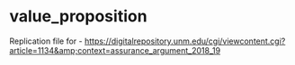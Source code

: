 # value_proposition
Replication file for - https://digitalrepository.unm.edu/cgi/viewcontent.cgi?article=1134&amp;context=assurance_argument_2018_19
